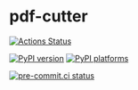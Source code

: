 # pdf-cutter

[![Actions Status][actions-badge]][actions-link]

[![PyPI version][pypi-version]][pypi-link]
[![PyPI platforms][pypi-platforms]][pypi-link]

[![pre-commit.ci status](https://results.pre-commit.ci/badge/github/renefritze/pdf-cutter/main.svg)](https://results.pre-commit.ci/latest/github/renefritze/pdf-cutter/main)


<!-- prettier-ignore-start -->
[actions-badge]:            https://github.com/renefritze/pdf-cutter/workflows/CI/badge.svg
[actions-link]:             https://github.com/renefritze/pdf-cutter/actions
[github-discussions-badge]: https://img.shields.io/static/v1?label=Discussions&message=Ask&color=blue&logo=github
[github-discussions-link]:  https://github.com/renefritze/pdf-cutter/discussions
[pypi-link]:                https://pypi.org/project/pdf-cutter/
[pypi-platforms]:           https://img.shields.io/pypi/pyversions/pdf-cutter
[pypi-version]:             https://img.shields.io/pypi/v/pdf-cutter
[rtd-badge]:                https://readthedocs.org/projects/pdf-cutter/badge/?version=latest
[rtd-link]:                 https://pdf-cutter.readthedocs.io/en/latest/?badge=latest

<!-- prettier-ignore-end -->
